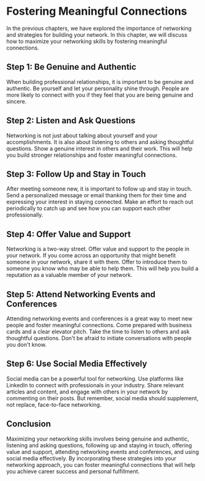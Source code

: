 Fostering Meaningful Connections
==============================================================================

In the previous chapters, we have explored the importance of networking and strategies for building your network. In this chapter, we will discuss how to maximize your networking skills by fostering meaningful connections.

Step 1: Be Genuine and Authentic
--------------------------------

When building professional relationships, it is important to be genuine and authentic. Be yourself and let your personality shine through. People are more likely to connect with you if they feel that you are being genuine and sincere.

Step 2: Listen and Ask Questions
--------------------------------

Networking is not just about talking about yourself and your accomplishments. It is also about listening to others and asking thoughtful questions. Show a genuine interest in others and their work. This will help you build stronger relationships and foster meaningful connections.

Step 3: Follow Up and Stay in Touch
-----------------------------------

After meeting someone new, it is important to follow up and stay in touch. Send a personalized message or email thanking them for their time and expressing your interest in staying connected. Make an effort to reach out periodically to catch up and see how you can support each other professionally.

Step 4: Offer Value and Support
-------------------------------

Networking is a two-way street. Offer value and support to the people in your network. If you come across an opportunity that might benefit someone in your network, share it with them. Offer to introduce them to someone you know who may be able to help them. This will help you build a reputation as a valuable member of your network.

Step 5: Attend Networking Events and Conferences
------------------------------------------------

Attending networking events and conferences is a great way to meet new people and foster meaningful connections. Come prepared with business cards and a clear elevator pitch. Take the time to listen to others and ask thoughtful questions. Don't be afraid to initiate conversations with people you don't know.

Step 6: Use Social Media Effectively
------------------------------------

Social media can be a powerful tool for networking. Use platforms like LinkedIn to connect with professionals in your industry. Share relevant articles and content, and engage with others in your network by commenting on their posts. But remember, social media should supplement, not replace, face-to-face networking.

Conclusion
----------

Maximizing your networking skills involves being genuine and authentic, listening and asking questions, following up and staying in touch, offering value and support, attending networking events and conferences, and using social media effectively. By incorporating these strategies into your networking approach, you can foster meaningful connections that will help you achieve career success and personal fulfillment.
